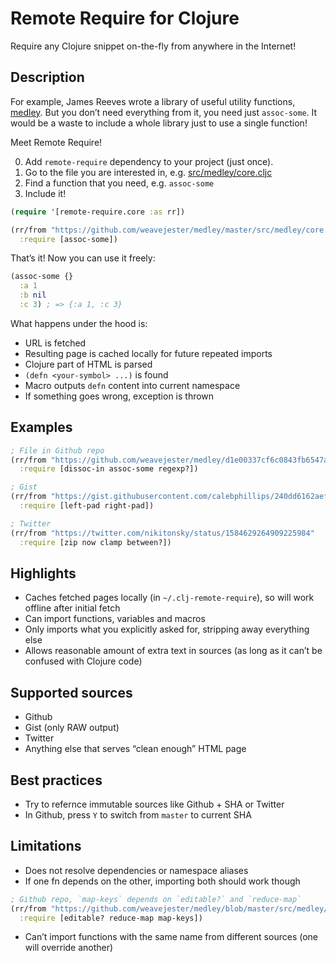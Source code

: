 # Remote Require for Clojure

Require any Clojure snippet on-the-fly from anywhere in the Internet!

## Description

For example, James Reeves wrote a library of useful utility functions, [medley](https://github.com/weavejester/medley). But you don’t need everything from it, you need just `assoc-some`. It would be a waste to include a whole library just to use a single function!

Meet Remote Require!

0. Add `remote-require` dependency to your project (just once).
1. Go to the file you are interested in, e.g. [src/medley/core.cljc](https://github.com/weavejester/medley/blob/master/src/medley/core.cljc)
2. Find a function that you need, e.g. `assoc-some`
3. Include it!

```clojure
(require '[remote-require.core :as rr])

(rr/from "https://github.com/weavejester/medley/master/src/medley/core.cljc"
  :require [assoc-some])
```

That’s it! Now you can use it freely:

```clojure
(assoc-some {}
  :a 1
  :b nil
  :c 3) ; => {:a 1, :c 3}
```

What happens under the hood is:

- URL is fetched
- Resulting page is cached locally for future repeated imports
- Clojure part of HTML is parsed
- `(defn <your-symbol> ...)` is found
- Macro outputs `defn` content into current namespace
- If something goes wrong, exception is thrown

## Examples

```clojure
; File in Github repo
(rr/from "https://github.com/weavejester/medley/d1e00337cf6c0843fb6547aadf9ad78d981bfae5/src/medley/core.cljc"
  :require [dissoc-in assoc-some regexp?])

; Gist
(rr/from "https://gist.githubusercontent.com/calebphillips/240dd6162aefb77584a88249b009fbe6/raw/d8b5a865e7a58bab7da48493a64db848d4f8c0f5/cal.clj"
  :require [left-pad right-pad])

; Twitter
(rr/from "https://twitter.com/nikitonsky/status/1584629264909225984"
  :require [zip now clamp between?])
```
## Highlights

- Caches fetched pages locally (in `~/.clj-remote-require`), so will work offline after initial fetch
- Can import functions, variables and macros
- Only imports what you explicitly asked for, stripping away everything else
- Allows reasonable amount of extra text in sources (as long as it can’t be confused with Clojure code)

## Supported sources

- Github
- Gist (only RAW output)
- Twitter
- Anything else that serves “clean enough” HTML page

## Best practices

- Try to refernce immutable sources like Github + SHA or Twitter
- In Github, press `Y` to switch from `master` to current SHA

## Limitations

- Does not resolve dependencies or namespace aliases
- If one fn depends on the other, importing both should work though

```clojure
; Github repo, `map-keys` depends on `editable?` and `reduce-map`
(rr/from "https://github.com/weavejester/medley/blob/master/src/medley/core.cljc"
  :require [editable? reduce-map map-keys])
```

- Can’t import functions with the same name from different sources (one will override another)

